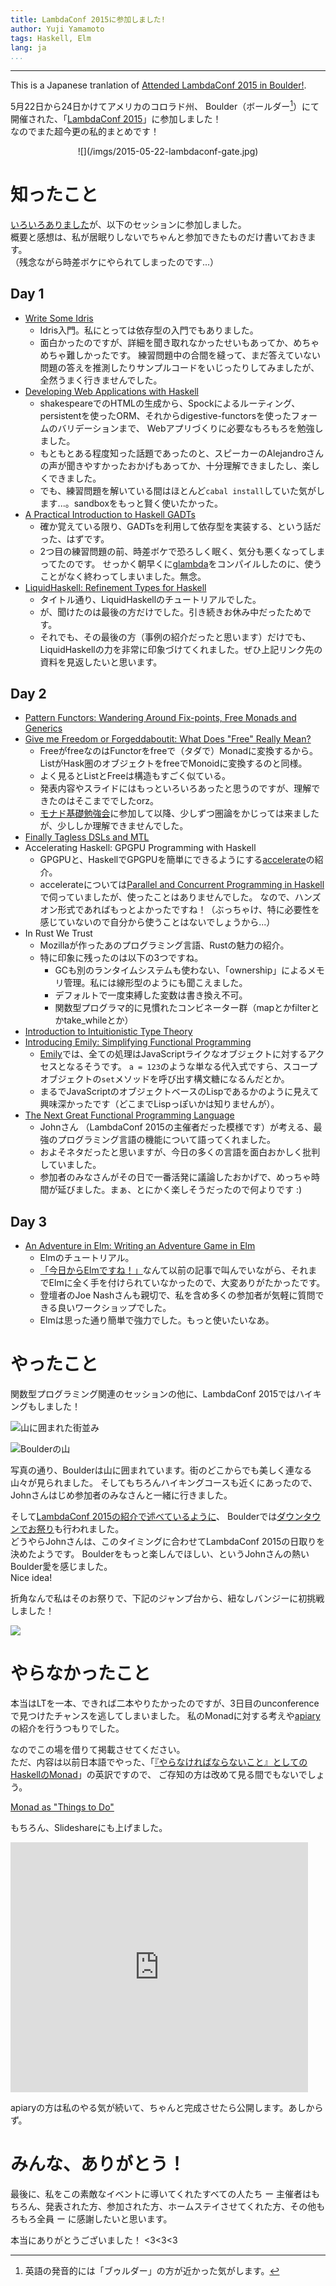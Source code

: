 ```yaml
---
title: LambdaConf 2015に参加しました!
author: Yuji Yamamoto
tags: Haskell, Elm
lang: ja
...
```

---

This is a Japanese tranlation of [Attended LambdaConf 2015 in Boulder!](/posts/2015-05-26-lambdaconf-en.html).

5月22日から24日かけてアメリカのコロラド州、
Boulder（ボールダー[^boulder]）にて開催された、「[LambdaConf 2015](http://degoesconsulting.com/lambdaconf-2015/)」に参加しました！  
なのでまた超今更の私的まとめです！

[^boulder]: 英語の発音的には「ブゥルダー」の方が近かった気がします。

<div style="text-align:center">
![](/imgs/2015-05-22-lambdaconf-gate.jpg)
</div>

# 知ったこと

[いろいろありました](https://docs.google.com/spreadsheets/d/1f2VB7YrWojUmZ3Q1RAPGdGd9NsVLEl4x48zhDYbsUgM/edit#gid=0)が、以下のセッションに参加しました。  
概要と感想は、私が居眠りしないでちゃんと参加できたものだけ書いておきます。  
（残念ながら時差ボケにやられてしまったのです...）

## Day 1

- [Write Some Idris](https://github.com/degoes-consulting/lambdaconf-2015/tree/master/speakers/puffnfresh)
    - Idris入門。私にとっては依存型の入門でもありました。
    - 面白かったのですが、詳細を聞き取れなかったせいもあってか、めちゃめちゃ難しかったです。
      練習問題中の合間を縫って、まだ答えていない問題の答えを推測したりサンプルコードをいじったりしてみましたが、全然うまく行きませんでした。
- [Developing Web Applications with Haskell](https://github.com/serras/lambdaconf-2015-web)
    - shakespeareでのHTMLの生成から、Spockによるルーティング、persistentを使ったORM、それからdigestive-functorsを使ったフォームのバリデーションまで、
      Webアプリづくりに必要なもろもろを勉強しました。
    - もともとある程度知った話題であったのと、スピーカーのAlejandroさんの声が聞きやすかったおかげもあってか、十分理解できましたし、楽しくできました。
    - でも、練習問題を解いている間はほとんど`cabal install`していた気がします...。sandboxをもっと賢く使いたかった。
- [A Practical Introduction to Haskell GADTs](https://github.com/degoes-consulting/lambdaconf-2015/tree/master/speakers/goldfirere)
    - 確か覚えている限り、GADTsを利用して依存型を実装する、という話だった、はずです。
    - 2つ目の練習問題の前、時差ボケで恐ろしく眠く、気分も悪くなってしまってたのです。
      せっかく朝早くに[glambda](https://github.com/goldfirere/glambda)をコンパイルしたのに、使うことがなく終わってしまいました。無念。
- [LiquidHaskell: Refinement Types for Haskell](http://ucsd-progsys.github.io/liquidhaskell-tutorial/)
    - タイトル通り、LiquidHaskellのチュートリアルでした。
    - が、聞けたのは最後の方だけでした。引き続きお休み中だったためです。
    - それでも、その最後の方（事例の紹介だったと思います）だけでも、LiquidHaskellの力を非常に印象づけてくれました。ぜひ上記リンク先の資料を見返したいと思います。

## Day 2

- [Pattern Functors: Wandering Around Fix-points, Free Monads and Generics](https://github.com/degoes-consulting/lambdaconf-2015/blob/master/speakers/serras/pattern-functors.pdf)
- [Give me Freedom or Forgeddaboutit: What Does "Free" Really Mean?](https://github.com/degoes-consulting/lambdaconf-2015/blob/master/speakers/tel/freedom.pdf)
    - FreeがfreeなのはFunctorをfreeで（タダで）Monadに変換するから。ListがHask圏のオブジェクトをfreeでMonoidに変換するのと同様。
    - よく見るとListとFreeは構造もすごく似ている。
    - 発表内容やスライドにはもっといろいろあったと思うのですが、理解できたのはそこまででしたorz。
    - [モナド基礎勉強会](/posts/2015-03-23-monad-base.html)に参加して以降、少しずつ圏論をかじっては来ましたが、少ししか理解できませんでした。
- [Finally Tagless DSLs and MTL](https://github.com/degoes-consulting/lambdaconf-2015/blob/master/speakers/tel/mtl.pdf)
- Accelerating Haskell: GPGPU Programming with Haskell
    - GPGPUと、HaskellでGPGPUを簡単にできるようにする[accelerate](http://hackage.haskell.org/package/accelerate)の紹介。
    - accelerateについては[Parallel and Concurrent Programming in Haskell](http://chimera.labs.oreilly.com/books/1230000000929)で伺っていましたが、使ったことはありませんでした。
      なので、ハンズオン形式であればもっとよかったですね！（ぶっちゃけ、特に必要性を感じていないので自分から使うことはないでしょうから...）
- In Rust We Trust
    - Mozillaが作ったあのプログラミング言語、Rustの魅力の紹介。
    - 特に印象に残ったのは以下の3つですね。
        - GCも別のランタイムシステムも使わない、「ownership」によるメモリ管理。私には線形型のようにも聞こえました。
        - デフォルトで一度束縛した変数は書き換え不可。
        - 関数型プログラマ的に見慣れたコンビネーター群（mapとかfilterとかtake_whileとか）
- [Introduction to Intuitionistic Type Theory](https://github.com/degoes-consulting/lambdaconf-2015/blob/master/speakers/vpatryshev/intuitionistic-type-theory/IntroToIntuitionisticTypeTheory.pptx)
- [Introducing Emily: Simplifying Functional Programming](https://github.com/degoes-consulting/lambdaconf-2015/tree/master/speakers/mcclure)
    - [Emily](http://emilylang.org)では、全ての処理はJavaScriptライクなオブジェクトに対するアクセスとなるそうです。
      `a = 123`のような単なる代入式ですら、スコープオブジェクトの`set`メソッドを呼び出す構文糖になるんだとか。
    - まるでJavaScriptのオブジェクトベースのLispであるかのように見えて興味深かったです（どこまでLispっぽいかは知りませんが）。
- [The Next Great Functional Programming Language](http://www.slideshare.net/jdegoes/the-next-great-functional-programming-language)
    - Johnさん （LambdaConf 2015の主催者だった模様です）が考える、最強のプログラミング言語の機能について語ってくれました。
    - およそネタだったと思いますが、今日の多くの言語を面白おかしく批判していました。
    - 参加者のみなさんがその日で一番活発に議論したおかげで、めっちゃ時間が延びました。まぁ、とにかく楽しそうだったので何よりです :)

## Day 3

- [An Adventure in Elm: Writing an Adventure Game in Elm](https://github.com/rtfeldman/lambdaconf-2015-elm-workshop)
    - Elmのチュートリアル。
    - [「今日からElmですね！」](/posts/2015-02-17-kbkz_tech.html)なんて以前の記事で叫んでいながら、それまでElmに全く手を付けられていなかったので、大変ありがたかったです。
    - 登壇者のJoe Nashさんも親切で、私を含め多くの参加者が気軽に質問できる良いワークショップでした。
    - Elmは思った通り簡単で強力でした。もっと使いたいなあ。

# やったこと

関数型プログラミング関連のセッションの他に、LambdaConf 2015ではハイキングもしました！

![山に囲まれた街並み](/imgs/2015-05-25-boulder-town-among-mountains.jpg)

![Boulderの山](/imgs/2015-05-25-boulder-mountains.jpg)

写真の通り、Boulderは山に囲まれています。街のどこからでも美しく連なる山々が見られました。
そしてもちろんハイキングコースも近くにあったので、Johnさんはじめ参加者のみなさんと一緒に行きました。

そして[LambdaConf 2015の紹介で述べているように](http://www.degoesconsulting.com/lambdaconf-2015/#lambdaconf-h1)、
Boulderでは[ダウンタウンでお祭り](http://www.bceproductions.com/boulder-creek-festival/)も行われました。  
どうやらJohnさんは、このタイミングに合わせてLambdaConf 2015の日取りを決めたようです。
Boulderをもっと楽しんでほしい、というJohnさんの熱いBoulder愛を感じました。  
Nice idea!

折角なんで私はそのお祭りで、下記のジャンプ台から、紐なしバンジーに初挑戦しました！

![](/imgs/2015-05-25-boulder-creek-festival-jumping-step.jpg)

# やらなかったこと

本当はLTを一本、できれば二本やりたかったのですが、3日目のunconferenceで見つけたチャンスを逃してしまいました。
私のMonadに対する考えや[apiary](https://github.com/philopon/apiary)の紹介を行うつもりでした。

なのでこの場を借りて掲載させてください。  
ただ、内容は以前日本語でやった、「[『やらなければならないこと』としてのHaskellのMonad](/slides/2014-05-11-monad-as-have-to-do.html)」の英訳ですので、
ご存知の方は改めて見る間でもないでしょう。

[Monad as "Things to Do"](/slides/2015-05-24-monad-as-to-do-en.html)

もちろん、Slideshareにも上げました。

<iframe src="https://www.slideshare.net/slideshow/embed_code/key/ktoguT36qNQfw5" width="476" height="400" frameborder="0" marginwidth="0" marginheight="0" scrolling="no"></iframe>

apiaryの方は私のやる気が続いて、ちゃんと完成させたら公開します。あしからず。

# みんな、ありがとう！

最後に、私をこの素敵なイベントに導いてくれたすべての人たち ー 主催者はもちろん、発表された方、参加された方、ホームステイさせてくれた方、その他もろもろ全員 ー に感謝したいと思います。

本当にありがとうございました！ \<3\<3\<3
